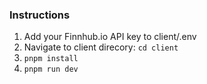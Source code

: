 ### Instructions

1. Add your Finnhub.io API key to client/.env
2. Navigate to client direcory: `cd client`
3. `pnpm install`
4. `pnpm run dev`
